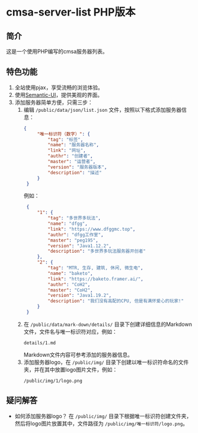 # cmsa-server-list PHP版本

## 简介
这是一个使用PHP编写的cmsa服务器列表。

## 特色功能
1. 全站使用pjax，享受流畅的浏览体验。
2. 使用[Semantic-UI](https://github.com/Semantic-Org/Semantic-UI)，提供美观的界面。
3. 添加服务器简单方便，只需三步：
    1. 编辑 `/public/data/json/list.json` 文件，按照以下格式添加服务器信息：
       ```json
       {
            "唯一标识符（数字）": {
                "tag": "标签",
                "name": "服务器名称",
                "link": "网址",
                "authr": "创建者",
                "master": "运营者",
                "version": "服务器版本",
                "description": "描述"
            }
        }
       ```
       例如：
       ```json
        {
            "1": {
                "tag": "多世界多玩法",
                "name": "dfgg",
                "link": "https://www.dfggmc.top",
                "authr": "dfgg工作室",
                "master": "peg195",
                "version": "Java1.12.2",
                "description": "多世界多玩法服务器开创者"
            },
            "2": {
                "tag": "MTR, 生存, 建筑, 休闲, 微生电",
                "name": "baketo",
                "link": "https://baketo.framer.ai/",
                "authr": "CoH2",
                "master": "CoH2",
                "version": "Java1.19.2",
                "description": "我们没有高配的CPU, 但是有满怀爱心的玩家!"
            }
        }
       ```
    2. 在 `/public/data/mark-down/details/` 目录下创建详细信息的Markdown文件，文件名与唯一标识符对应，例如：
       ```
       details/1.md
       ```
       Markdown文件内容可参考添加的服务器信息。
    3. 添加服务器logo，在 `/public/img/` 目录下创建以唯一标识符命名的文件夹，并在其中放置logo图片文件，例如：
       ```
       /public/img/1/logo.png
       ```

## 疑问解答
- 如何添加服务器logo？
    在 `/public/img/` 目录下根据唯一标识符创建文件夹，然后将logo图片放置其中，文件路径为 `/public/img/唯一标识符/logo.png`。
